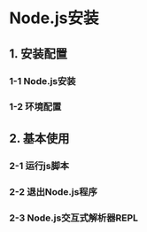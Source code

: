 # Node.js安装

## 1. 安装配置

### 1-1 Node.js安装



### 1-2 环境配置



## 2. 基本使用

### 2-1 运行js脚本



### 2-2 退出Node.js程序



### 2-3 Node.js交互式解析器REPL
